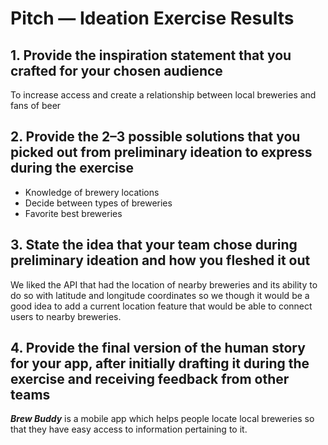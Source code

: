 # Pitch — Ideation Exercise Results

## 1. Provide the inspiration statement that you crafted for your chosen audience
To increase access and create a relationship between local breweries and fans of beer

## 2. Provide the 2–3 possible solutions that you picked out from preliminary ideation to express during the exercise
- Knowledge of brewery locations
- Decide between types of breweries
- Favorite best breweries

## 3. State the idea that your team chose during preliminary ideation and how you fleshed it out
We liked the API that had the location of nearby breweries and its ability to do so with latitude and longitude coordinates so we though it would be a good idea to add a current location feature that would be able to connect users to nearby breweries.

## 4. Provide the final version of the human story for your app, after initially drafting it during the exercise and receiving feedback from other teams
***Brew Buddy*** is a mobile app which helps people locate local breweries so that they have easy access to information pertaining to it.
